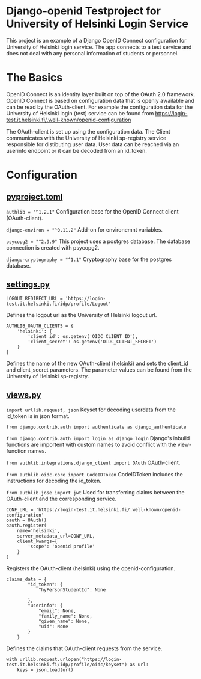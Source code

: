 # Django-openid Testproject for University of Helsinki Login Service
This project is an example of a Django OpenID Connect configuration for University of Helsinki login service. The app connects to a test service and does not deal with any personal information of students or personnel.

# The Basics

OpenID Connect is an identity layer built on top of the OAuth 2.0 framework. OpenID Connect is based on configuration data that is openly awailable and can be read by the OAuth-client. For example the configuration data for the University of Helsinki login (test) service can be found from https://login-test.it.helsinki.fi/.well-known/openid-configuration

The OAuth-client is set up using the configuration data. The Client communicates with the University of Helsinki sp-registry service responsible for distibuting user data. User data can be reached via an userinfo endpoint or it can be decoded from an id_token.

# Configuration

## [pyproject.toml](https://github.com/ellaverak/django-openid/blob/main/pyproject.toml)

```authlib = "^1.2.1"```
Configuration base for the OpenID Connect client (OAuth-client).

```django-environ = "^0.11.2"```
Add-on for environemnt variables.

```psycopg2 = "^2.9.9"```
This project uses a postgres database. The database connection is created with psycopg2.

```django-cryptography = "^1.1"```
Cryptography base for the postgres database.

## [settings.py](https://github.com/ellaverak/django-openid/blob/main/project/project/settings.py)

```
LOGOUT_REDIRECT_URL = 'https://login-test.it.helsinki.fi/idp/profile/Logout'
```

Defines the logout url as the University of Helsinki logout url.

```
AUTHLIB_OAUTH_CLIENTS = {
    'helsinki': {
        'client_id': os.getenv('OIDC_CLIENT_ID'),
        'client_secret': os.getenv('OIDC_CLIENT_SECRET')
    }
}
```

Defines the name of the new OAuth-client (helsinki) and sets the client_id and client_secret parameters. The parameter values can be found from the University of Helsinki sp-registry.

## [views.py](https://github.com/ellaverak/django-openid/blob/main/project/openid/views.py)

```import urllib.request, json```
Keyset for decoding userdata from the id_token is in json format.

```from django.contrib.auth import authenticate as django_authenticate```

```from django.contrib.auth import login as django_login```
Django's inbuild functions are importent with custom names to avoid conflict with the view-function names.

```from authlib.integrations.django_client import OAuth```
OAuth-client.

```from authlib.oidc.core import CodeIDToken```
CodeIDToken includes the instructions for decoding the id_token.

```from authlib.jose import jwt```
Used for transferring claims between the OAuth-client and the corresponding service.

```
CONF_URL = 'https://login-test.it.helsinki.fi/.well-known/openid-configuration'
oauth = OAuth()
oauth.register(
    name='helsinki',
    server_metadata_url=CONF_URL,
    client_kwargs={
        'scope': 'openid profile'
    }
)
```

Registers the OAuth-client (helsinki) using the openid-configuration.

```
claims_data = {
        "id_token": {
            "hyPersonStudentId": None

        },
        "userinfo": {
            "email": None,
            "family_name": None,
            "given_name": None,
            "uid": None
        }
    }
```

Defines the claims that OAuth-client requests from the service.

```
with urllib.request.urlopen("https://login-test.it.helsinki.fi/idp/profile/oidc/keyset") as url:
    keys = json.load(url)
```









